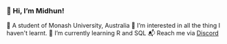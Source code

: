 ### 👋 Hi, I’m Midhun!

🏫 A student of Monash University, Australia
👀 I’m interested in all the thing I haven't learnt.
🌱 I’m currently learning R and SQL
📬 Reach me via [Discord](https://discord.com/users/727456826542522679)


<!--
**MidhunUnnikrishnan7/MidhunUnnikrishnan7** is a ✨ _special_ ✨ repository because its `README.md` (this file) appears on your GitHub profile.

Here are some ideas to get you started:

- 🔭 I’m currently working on ...
- 🌱 I’m currently learning ...
- 👯 I’m looking to collaborate on ...
- 🤔 I’m looking for help with ...
- 💬 Ask me about ...
- 📫 How to reach me: ...
- 😄 Pronouns: ...
- ⚡ Fun fact: ...
-->
